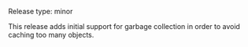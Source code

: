 Release type: minor

This release adds initial support for garbage collection in order to avoid
caching too many objects.
